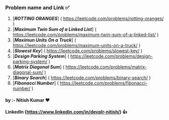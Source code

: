 ### Problem name and Link ✅ ###
1. [***ROTTING ORANGES***] ( https://leetcode.com/problems/rotting-oranges/ )<br>
2. [***Maximum Twin Sum of a Linked List***] ( https://leetcode.com/problems/maximum-twin-sum-of-a-linked-list/ )<br>
3. [***Maximun Units On a Truck***] ( https://leetcode.com/problems/maximum-units-on-a-truck/ )<br>
4. [***Slowest Key***] ( https://leetcode.com/problems/slowest-key/ )<br>
5. [***Design Parking System***] ( https://leetcode.com/problems/design-parking-system/ )<br>
6. [***Matrix Diagonal Sum***] ( https://leetcode.com/problems/matrix-diagonal-sum/ )<br>
7. [***Binary Search***] ( https://leetcode.com/problems/binary-search/ )<br>
8. [***Fibonacci Number***] ( https://leetcode.com/problems/fibonacci-number/ )<br>

#### by :- Nitish Kumar ❤️ ####
#### LinkedIn (https://www.linkedin.com/in/devplr-nitish/) 👍 ####